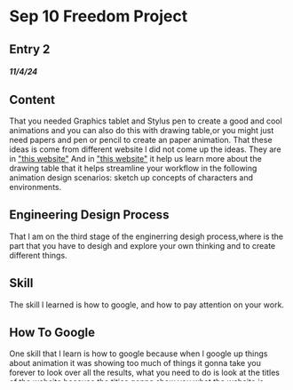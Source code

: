 # Sep 10 Freedom Project

## Entry 2
##### 11/4/24

## Content
That you needed Graphics tablet and Stylus pen to create a good and cool animations and you can also do this with drawing table,or you might just need papers and pen or pencil to create an paper animation. That these ideas is come from different website l did not come up the ideas. They are in ["this website"]( https://www.deedeestudio.net/en/post/types-equipment-needed-animation-studio) And in ["this website"](https://www.xp-pen.com/blog/best-5-drawing-tablets-for-animation.html#:~:text=Whether%20you%20plan%20to%20explore,concepts%20of%20characters%20and%20environments) it help us learn more about the drawing table that it helps streamline your workflow in the following animation design scenarios: sketch up concepts of characters and environments.



## Engineering Design Process
That l am on the third stage of the enginerring desigh process,where is the part that you have to desigh and explore your own thinking and to create different things.
## Skill
The skill l learned is how to google, and how to pay attention on your work.
## How To Google
One skill that l learn is how to google because when l google up things about animation it was showing too much of things it gonna take you forever to look over all the results, what you need to do is look at the titles of the website because the tities gonna show you what the website is about.You don't want to view websites that display content you don't need.
## Pay Attention On Your Work
Another skill that l learn is how to pay attention on your work because some time l can't really pay attention on my homework, what l did is put on a chill music because it can relieve stress and anxiety it gonna help you think better and work better on your work. And also if you want pay attention on something you need a better sleep.

## Summary
Overall l felt good and excited for my website because my website is gonna to be about animation and l love animation.

[Previous](entry01.md) | [Next](entry03.md)

[Home](../README.md)
